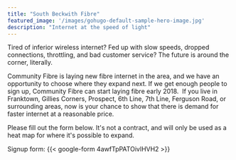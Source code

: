 ```yaml
---
title: "South Beckwith Fibre"
featured_image: '/images/gohugo-default-sample-hero-image.jpg'
description: "Internet at the speed of light"
---
```

Tired of inferior wireless internet? Fed up with slow speeds, dropped connections, throttling, and bad customer service? The future is around the corner, literally.

Community Fibre is laying new fibre internet in the area, and we have an opportunity to choose where they expand next. If we get enough people to sign up, Community Fibre can start laying fibre early 2018. 
​
If you live in Franktown, Gillies Corners, Prospect, 6th Line, 7th Line, Ferguson Road, or surrounding areas, now is your chance to show that there is demand for faster internet at a reasonable price.

Please fill out the form below. It's not a contract, and will only be used as a heat map for where it's possible to expand.

Signup form: {{< google-form 4awfTpPATOivlHVH2 >}}